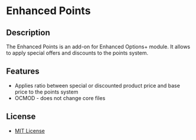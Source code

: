 # Enhanced Points

## Description
The Enhanced Points is an add-on for Enhanced Options+ module. It allows to apply special offers and discounts to the points system.

## Features
* Applies ratio between special or discounted product price and base price to the points system
* OCMOD - does not change core files

## License
* [MIT License](https://git.io/JTScM)
